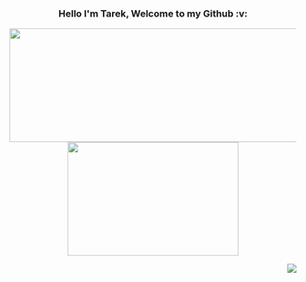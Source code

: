 <h3 align="center"> Hello I'm Tarek, Welcome to my Github :v: </h3>
<!---
  - 🔭 I’m currently working on ...
  - 🌱 I’m currently learning ...
  - 👯 I’m looking to collaborate on ...
  - 🤔 I’m looking for help with ...
  - 💬 Ask me about ...
  - 📫 How to reach me: ...
  - 😄 Pronouns: ...
  - ⚡ Fun fact: ...
--->

<p align="center">
  <a href="https://github.com/tarekkheir/tarekkheir">
    <img align="center" height="200" width="535" src="https://github-readme-stats.vercel.app/api?username=tarekkheir&show_icons=true&theme=tokyonight&icon_color=tokyonight&hide=prs,issues&repo=github-readme-stats" />
  </a>
  <a href="https://github.com/tarekkheir/tarekkheir">
    <img align="center" height="200" width="300" src="https://github-readme-stats.vercel.app/api/top-langs/?username=tarekkheir&layout=compact&langs_count=8&theme=tokyonight&repo=convoychat" />
  </a>
</p>

<!---## ❓ About Me:
🏫  FullStack Developper student at Holberton School
--->


<img align="right" src="https://visitor-badge.glitch.me/badge?page_id=page.id">
